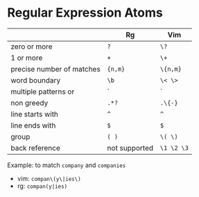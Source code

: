 # Regular Expression Atoms

|                           | Rg            | Vim        |
|---------------------------|---------------|------------|
| zero or more              | `?`           | `\?`       |
| 1 or more                 | `+`           | `\+`       |
| precise number of matches | `{n,m}`       | `\{n,m}`   |
| word boundary             | `\b`          | `\< \>`    |
| multiple patterns or      | `|`           | `\|`       |
| non greedy                | `.*?`         | `.\{-}`    |
| line starts with          | `^`           | `^`        |
| line ends with            | `$`           | `$`        |
| group                     | `( )`         | `\( \)`    |
| back reference            | not supported | `\1 \2 \3` |

Example: to match `company` and `companies`

- vim: `compan\(y\|ies\)` 
- rg: `compan(y|ies)`

